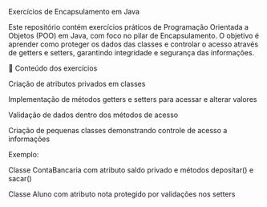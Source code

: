 Exercícios de Encapsulamento em Java

Este repositório contém exercícios práticos de Programação Orientada a Objetos (POO) em Java, com foco no pilar de Encapsulamento.
O objetivo é aprender como proteger os dados das classes e controlar o acesso através de getters e setters, garantindo integridade e segurança das informações.

🧩 Conteúdo dos exercícios

Criação de atributos privados em classes

Implementação de métodos getters e setters para acessar e alterar valores

Validação de dados dentro dos métodos de acesso

Criação de pequenas classes demonstrando controle de acesso a informações

Exemplo:

Classe ContaBancaria com atributo saldo privado e métodos depositar() e sacar()

Classe Aluno com atributo nota protegido por validações nos setters
